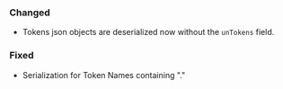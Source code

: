 
### Changed

- Tokens json objects are deserialized now without the `unTokens` field.

### Fixed

- Serialization for Token Names containing "." 